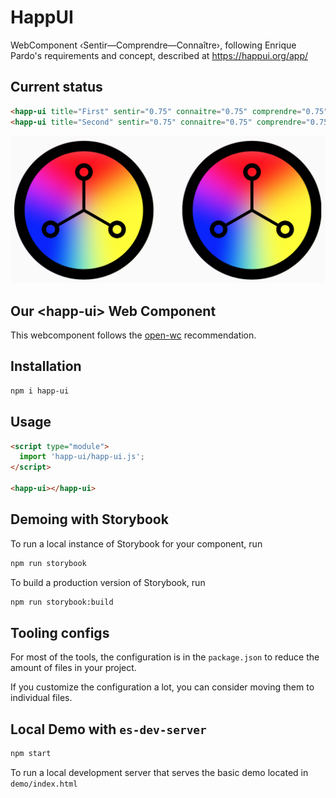 # HappUI

WebComponent ‹Sentir—Comprendre—Connaître›, following Enrique Pardo's requirements and concept, described at https://happui.org/app/

## Current status

```html
<happ-ui title="First" sentir="0.75" connaitre="0.75" comprendre="0.75"></happ-ui>
<happ-ui title="Second" sentir="0.75" connaitre="0.75" comprendre="0.75"></happ-ui>
```

![Two sample ‹happ-ui› web components](docs/happ-ui-components-sample.png)

## Our \<happ-ui> Web Component

This webcomponent follows the [open-wc](https://github.com/open-wc/open-wc) recommendation.

## Installation

```bash
npm i happ-ui
```

## Usage

```html
<script type="module">
  import 'happ-ui/happ-ui.js';
</script>

<happ-ui></happ-ui>
```

## Demoing with Storybook
To run a local instance of Storybook for your component, run

```bash
npm run storybook
```

To build a production version of Storybook, run

```bash
npm run storybook:build
```


## Tooling configs

For most of the tools, the configuration is in the `package.json` to reduce the amount of files in your project.

If you customize the configuration a lot, you can consider moving them to individual files.

## Local Demo with `es-dev-server`

```bash
npm start
```
To run a local development server that serves the basic demo located in `demo/index.html`